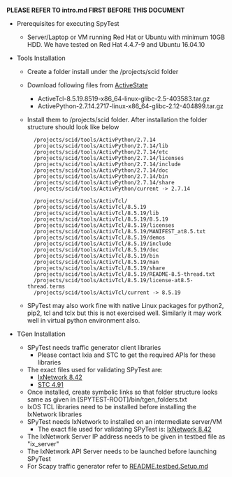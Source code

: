 **PLEASE REFER TO intro.md FIRST BEFORE THIS DOCUMENT**

* Prerequisites for executing SpyTest
    * Server/Laptop or VM running Red Hat or Ubuntu with minimum 10GB HDD.
      We have tested on Red Hat 4.4.7-9 and Ubuntu 16.04.10

* Tools Installation
    * Create a folder install under the /projects/scid folder
    * Download following files from [ActiveState](https://www.activestate.com/products/)
        * ActiveTcl-8.5.19.8519-x86_64-linux-glibc-2.5-403583.tar.gz
        * ActivePython-2.7.14.2717-linux-x86_64-glibc-2.12-404899.tar.gz
    * Install them to /projects/scid folder. After installation the folder structure should look like below

            /projects/scid/tools/ActivPython/2.7.14
            /projects/scid/tools/ActivPython/2.7.14/lib
            /projects/scid/tools/ActivPython/2.7.14/etc
            /projects/scid/tools/ActivPython/2.7.14/licenses
            /projects/scid/tools/ActivPython/2.7.14/include
            /projects/scid/tools/ActivPython/2.7.14/doc
            /projects/scid/tools/ActivPython/2.7.14/bin
            /projects/scid/tools/ActivPython/2.7.14/share
            /projects/scid/tools/ActivPython/current -> 2.7.14

            /projects/scid/tools/ActivTcl/
            /projects/scid/tools/ActivTcl/8.5.19
            /projects/scid/tools/ActivTcl/8.5.19/lib
            /projects/scid/tools/ActivTcl/8.5.19/8.5.19
            /projects/scid/tools/ActivTcl/8.5.19/licenses
            /projects/scid/tools/ActivTcl/8.5.19/MANIFEST_at8.5.txt
            /projects/scid/tools/ActivTcl/8.5.19/demos
            /projects/scid/tools/ActivTcl/8.5.19/include
            /projects/scid/tools/ActivTcl/8.5.19/doc
            /projects/scid/tools/ActivTcl/8.5.19/bin
            /projects/scid/tools/ActivTcl/8.5.19/man
            /projects/scid/tools/ActivTcl/8.5.19/share
            /projects/scid/tools/ActivTcl/8.5.19/README-8.5-thread.txt
            /projects/scid/tools/ActivTcl/8.5.19/license-at8.5-thread.terms
            /projects/scid/tools/ActivTcl/current -> 8.5.19
    * SPyTest may also work fine with native Linux packages for python2, pip2, tcl and tclx
      but this is not exercised well. Similarly it may work well in virtual python environment also.

* TGen Installation
    * SPyTest needs traffic generator client libraries
        * Please contact Ixia and STC to get the required APIs for these libraries
    * The exact files used for validating SPyTest are:
        * [IxNetwork 8.42](http://downloads.ixiacom.com/support/downloads_and_updates/public/ixnetwork/IxNetworkAPI8.42.1250.2Linux64.bin.tgz)
        * [STC 4.91](https://support.spirent.com/SpirentCSC/SpirentDownloadsAppPage?rid=10492)
    * Once installed, create symbolic links so that folder structure looks same as given in
        [SPYTEST-ROOT]/bin/tgen_folders.txt
    * IxOS TCL libraries need to be installed before installing the IxNetwork libraries
    * SPyTest needs IxNetwork to installed on an intermediate server/VM
        * The exact file used for validating SPyTest is:  [IxNetwork 8.42](http://downloads.ixiacom.com/support/downloads_and_updates/public/ixnetwork/IxNetwork8.42EA.exe)
    * The IxNetwork Server IP address needs to be given in testbed file as "ix_server"
    * The IxNetwork API Server needs to be launched before launching SPyTest
    * For Scapy traffic generator refer to [README.testbed.Setup.md](/docs/testbed/README.testbed.Setup.md)

